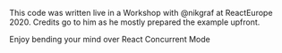 This code was written live in a Workshop with @nikgraf at ReactEurope 2020.
Credits go to him as he mostly prepared the example upfront.

Enjoy bending your mind over React Concurrent Mode
